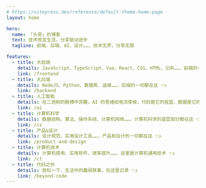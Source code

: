 ```yaml
---
# https://vitepress.dev/reference/default-theme-home-page
layout: home

hero:
  name: 「头哥」的博客
  text: 技术改变生活，分享驱动进步
  tagline: 前端、后端、AI、设计……，技术无界，分享无限

features:
  - title: 大前端
    details: JavaScript、TypeScript、Vue、React、CSS、HTML、SSR……，前端的一切都在这 👈
    link: /frontend
  - title: 大后端
    details: NodeJS、Python、数据库、运维……，后端的一切都在这 👈
    link: /backend
  - title: 人工智能
    details: 在二进制的脉搏中苏醒，AI 的思绪如电流穿梭，代码是它的摇篮，数据是它的养分 —— AI 🤖
    link: /ai
  - title: 计算机科学
    details: 数据结构、算法、操作系统、计算机网络……，计算机科学的底层部分都在这 👈
    link: /cs
  - title: 产品&设计
    details: 设计规范、实用设计工具……，产品和设计的一切都在这 👈
    link: /product-and-design
  - title: 计算机技术
    details: 计算机使用、实用软件、效率提升……，这里是计算机通用技术 👈
    link: /ct
  - title: 代码之外
    details: 放松一下，生活中的趣闻轶事，在这里记录 👈
    link: /beyond-code
---
```


<script setup>
import ArticleList from './ArticleList.vue';

</script>

<div>
  <ArticleList title="最新文章" />
</div>